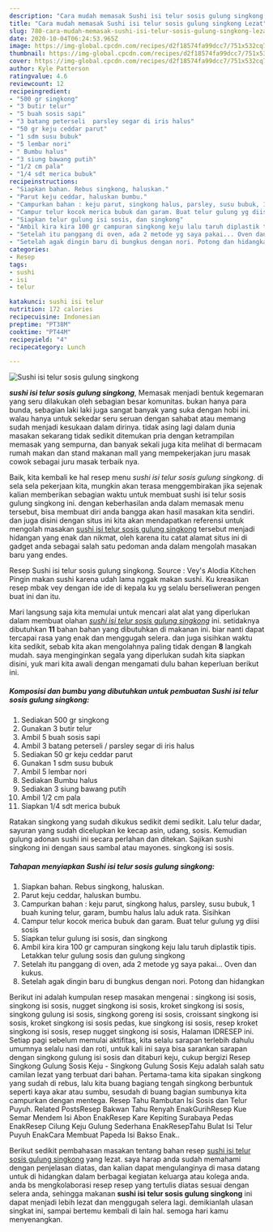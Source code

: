 ```yaml
---
description: "Cara mudah memasak Sushi isi telur sosis gulung singkong Lezat"
title: "Cara mudah memasak Sushi isi telur sosis gulung singkong Lezat"
slug: 780-cara-mudah-memasak-sushi-isi-telur-sosis-gulung-singkong-lezat
date: 2020-10-04T06:24:53.965Z
image: https://img-global.cpcdn.com/recipes/d2f18574fa99dcc7/751x532cq70/sushi-isi-telur-sosis-gulung-singkong-foto-resep-utama.jpg
thumbnail: https://img-global.cpcdn.com/recipes/d2f18574fa99dcc7/751x532cq70/sushi-isi-telur-sosis-gulung-singkong-foto-resep-utama.jpg
cover: https://img-global.cpcdn.com/recipes/d2f18574fa99dcc7/751x532cq70/sushi-isi-telur-sosis-gulung-singkong-foto-resep-utama.jpg
author: Kyle Patterson
ratingvalue: 4.6
reviewcount: 12
recipeingredient:
- "500 gr singkong"
- "3 butir telur"
- "5 buah sosis sapi"
- "3 batang peterseli  parsley segar di iris halus"
- "50 gr keju ceddar parut"
- "1 sdm susu bubuk"
- "5 lembar nori"
- " Bumbu halus"
- "3 siung bawang putih"
- "1/2 cm pala"
- "1/4 sdt merica bubuk"
recipeinstructions:
- "Siapkan bahan. Rebus singkong, haluskan."
- "Parut keju ceddar, haluskan bumbu."
- "Campurkan bahan : keju parut, singkong halus, parsley, susu bubuk, 1 buah kuning telur, garam, bumbu halus lalu aduk rata. Sisihkan"
- "Campur telur kocok merica bubuk dan garam. Buat telur gulung yg diisi sosis"
- "Siapkan telur gulung isi sosis, dan singkong"
- "Ambil kira kira 100 gr campuran singkong keju lalu taruh diplastik tipis. Letakkan telur gulung sosis dan gulung singkong"
- "Setelah itu panggang di oven, ada 2 metode yg saya pakai... Oven dan kukus."
- "Setelah agak dingin baru di bungkus dengan nori. Potong dan hidangkan"
categories:
- Resep
tags:
- sushi
- isi
- telur

katakunci: sushi isi telur 
nutrition: 172 calories
recipecuisine: Indonesian
preptime: "PT38M"
cooktime: "PT44M"
recipeyield: "4"
recipecategory: Lunch

---
```



![Sushi isi telur sosis gulung singkong](https://img-global.cpcdn.com/recipes/d2f18574fa99dcc7/751x532cq70/sushi-isi-telur-sosis-gulung-singkong-foto-resep-utama.jpg)

<b><i>sushi isi telur sosis gulung singkong</i></b>, Memasak menjadi bentuk kegemaran yang seru dilakukan oleh sebagian besar komunitas. bukan hanya para bunda, sebagian laki laki juga sangat banyak yang suka dengan hobi ini. walau hanya untuk sekedar seru seruan dengan sahabat atau memang sudah menjadi kesukaan dalam dirinya. tidak asing lagi dalam dunia masakan sekarang tidak sedikit ditemukan pria dengan ketrampilan memasak yang sempurna, dan banyak sekali juga kita melihat di bermacam rumah makan dan stand makanan mall yang mempekerjakan juru masak cowok sebagai juru masak terbaik nya.

Baik, kita kembali ke hal resep menu <i>sushi isi telur sosis gulung singkong</i>. di sela sela pekerjaan kita, mungkin akan terasa menggembirakan jika sejenak kalian memberikan sebagian waktu untuk membuat sushi isi telur sosis gulung singkong ini. dengan keberhasilan anda dalam memasak menu tersebut, bisa membuat diri anda bangga akan hasil masakan kita sendiri. dan juga disini dengan situs ini kita akan mendapatkan referensi untuk mengolah masakan <u>sushi isi telur sosis gulung singkong</u> tersebut menjadi hidangan yang enak dan nikmat, oleh karena itu catat alamat situs ini di gadget anda sebagai salah satu pedoman anda dalam mengolah masakan baru yang endes.

Resep Sushi isi telur sosis gulung singkong. Source : Vey&#39;s Alodia Kitchen Pingin makan sushi karena udah lama nggak makan sushi. Ku kreasikan resep mbak vey dengan ide ide di kepala ku yg selalu berseliweran pengen buat ini dan itu.


Mari langsung saja kita memulai untuk mencari alat alat yang diperlukan dalam membuat olahan <u><i>sushi isi telur sosis gulung singkong</i></u> ini. setidaknya dibutuhkan <b>11</b> bahan bahan yang dibutuhkan di makanan ini. biar nanti dapat tercapai rasa yang enak dan menggugah selera. dan juga sisihkan waktu kita sedikit, sebab kita akan mengolahnya paling tidak dengan <b>8</b> langkah mudah. saya menginginkan segala yang diperlukan sudah kita siapkan disini, yuk mari kita awali dengan mengamati dulu bahan keperluan berikut ini.

<!--inarticleads1-->

##### Komposisi dan bumbu yang dibutuhkan untuk pembuatan Sushi isi telur sosis gulung singkong:

1. Sediakan 500 gr singkong
1. Gunakan 3 butir telur
1. Ambil 5 buah sosis sapi
1. Ambil 3 batang peterseli / parsley segar di iris halus
1. Sediakan 50 gr keju ceddar parut
1. Gunakan 1 sdm susu bubuk
1. Ambil 5 lembar nori
1. Sediakan  Bumbu halus
1. Sediakan 3 siung bawang putih
1. Ambil 1/2 cm pala
1. Siapkan 1/4 sdt merica bubuk


Ratakan singkong yang sudah dikukus sedikit demi sedikit. Lalu telur dadar, sayuran yang sudah dicelupkan ke kecap asin, udang, sosis. Kemudian gulung adonan sushi ini secara perlahan dan ditekan. Sajikan sushi singkong ini dengan saus sambal atau mayones. singkong isi sosis. 

<!--inarticleads2-->

##### Tahapan menyiapkan Sushi isi telur sosis gulung singkong:

1. Siapkan bahan. Rebus singkong, haluskan.
1. Parut keju ceddar, haluskan bumbu.
1. Campurkan bahan : keju parut, singkong halus, parsley, susu bubuk, 1 buah kuning telur, garam, bumbu halus lalu aduk rata. Sisihkan
1. Campur telur kocok merica bubuk dan garam. Buat telur gulung yg diisi sosis
1. Siapkan telur gulung isi sosis, dan singkong
1. Ambil kira kira 100 gr campuran singkong keju lalu taruh diplastik tipis. Letakkan telur gulung sosis dan gulung singkong
1. Setelah itu panggang di oven, ada 2 metode yg saya pakai... Oven dan kukus.
1. Setelah agak dingin baru di bungkus dengan nori. Potong dan hidangkan


Berikut ini adalah kumpulan resep masakan mengenai : singkong isi sosis, singkong isi sosis, nugget singkong isi sosis, kroket singkong isi sosis, singkong gulung isi sosis, singkong goreng isi sosis, croissant singkong isi sosis, kroket singkong isi sosis pedas, kue singkong isi sosis, resep kroket singkong isi sosis, resep nugget singkong isi sosis, Halaman IDRESEP ini. Setiap pagi sebelum memulai aktifitas, kita selalu sarapan terlebih dahulu umumnya selalu nasi dan roti, untuk kali ini saya bisa sarankan sarapan dengan singkong gulung isi sosis dan ditaburi keju, cukup bergizi Resep Singkong Gulung Sosis Keju - Singkong Gulung Sosis Keju adalah salah satu camilan lezat yang terbuat dari bahan. Pertama-tama kita sipakan singkong yang sudah di rebus, lalu kita buang bagiang tengah singkong berbuntuk seperti kaya akar atau sumbu, sesudah di buang bagian sumbunya kita campurkan dengan mentega. Resep Tahu Rambutan Isi Sosis dan Telur Puyuh. Related PostsResep Bakwan Tahu Renyah EnakGurihResep Kue Semar Mendem Isi Abon EnakResep Kare Kepiting Surabaya Pedas EnakResep Cilung Keju Gulung Sederhana EnakResepTahu Bulat Isi Telur Puyuh EnakCara Membuat Papeda Isi Bakso Enak.. 

Berikut sedikit pembahasan masakan tentang bahan resep <u>sushi isi telur sosis gulung singkong</u> yang lezat. saya harap anda sudah memahami dengan penjelasan diatas, dan kalian dapat mengulanginya di masa datang untuk di hidangkan dalam berbagai kegiatan keluarga atau kolega anda. anda bs mengkolaborasi resep resep yang tertulis diatas sesuai dengan selera anda, sehingga makanan <b>sushi isi telur sosis gulung singkong</b> ini dapat menjadi lebih lezat dan menggugah selera lagi. demikianlah ulasan singkat ini, sampai bertemu kembali di lain hal. semoga hari kamu menyenangkan.
